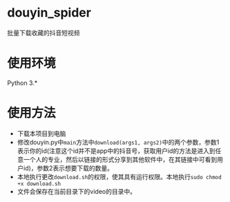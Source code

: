 # douyin_spider
批量下载收藏的抖音短视频

# 使用环境
Python 3.*

# 使用方法
- 下载本项目到电脑
- 修改douyin.py中```main```方法中```download(args1, args2)```中的两个参数，参数1表示你的id(注意这个id并不是app中的抖音号，获取用户id的方法是进入到任意一个人的专业，然后以链接的形式分享到其他软件中，在其链接中可看到用户id)，参数2表示想要下载的数量。
- 本地执行更改```download.sh```的权限，使其具有运行权限。本地执行```sudo chmod +x download.sh```
- 文件会保存在当前目录下的video的目录中。